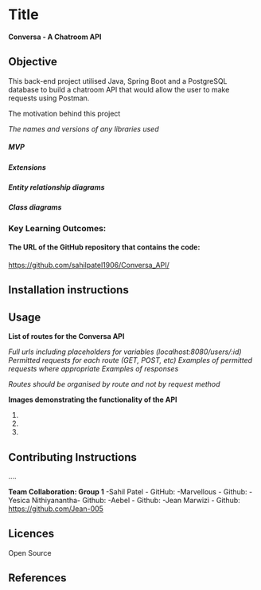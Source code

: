 # Title

**Conversa - A Chatroom API**

## Objective

This back-end project utilised Java, Spring Boot and a PostgreSQL database to build a chatroom API that would allow the user to make requests using Postman.


The motivation behind this project


_The names and versions of any libraries used_





##### MVP



##### Extensions



##### Entity relationship diagrams



##### Class diagrams



### Key Learning Outcomes:





#### The URL of the GitHub repository that contains the code:

https://github.com/sahilpatel1906/Conversa_API/




## Installation instructions



## Usage



**List of routes for the Conversa API**


_Full urls including placeholders for variables (localhost:8080/users/:id)_
_Permitted requests for each route (GET, POST, etc)_
_Examples of permitted requests where appropriate_
_Examples of responses_


_Routes should be organised by route and not by request method_

  

**Images demonstrating the functionality of the API**


1.






2.






3.




## Contributing Instructions


....


**Team Collaboration: Group 1**
-Sahil Patel - GitHub:
-Marvellous - Github:
-Yesica Nithiyanantha- Github:
-Aebel - Github:
-Jean Marwizi - Github: https://github.com/Jean-005



## Licences
Open Source




## References 













